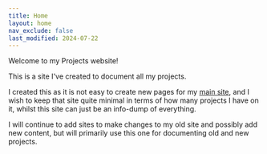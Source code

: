 ```yaml
---
title: Home
layout: home
nav_exclude: false
last_modified: 2024-07-22
---
```


Welcome to my Projects website!

This is a site I've created to document all my projects.

I created this as it is not easy to create new pages for my [main site](https://boxersteavee.dev), and I wish to keep that site quite minimal in terms of how many projects I have on it, whilst this site can just be an info-dump of everything.

I will continue to add sites to make changes to my old site and possibly add new content, but will primarily use this one for documenting old and new projects.